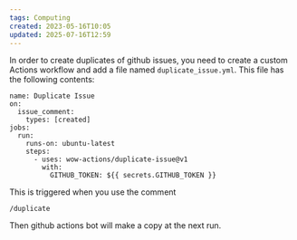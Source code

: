 ```yaml
---
tags: Computing
created: 2023-05-16T10:05
updated: 2025-07-16T12:59
---
```


In order to create duplicates of github issues, you need to create a custom Actions workflow and add a file named ```duplicate_issue.yml```. This file has the following contents:

```
name: Duplicate Issue
on:
  issue_comment:
    types: [created]
jobs:
  run:
    runs-on: ubuntu-latest
    steps:
      - uses: wow-actions/duplicate-issue@v1
        with:
          GITHUB_TOKEN: ${{ secrets.GITHUB_TOKEN }}
```

This is triggered when you use the comment
```
/duplicate
```

Then github actions bot will make a copy at the next run.